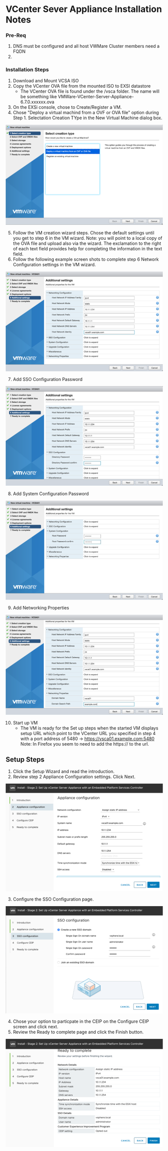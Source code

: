# VCenter Sever Appliance Installation Notes

### Pre-Req
1. DNS must be configured and all host VWMare Cluster members need a FQDN
2.


### Installation Steps
1. Download and Mount VCSA ISO
2. Copy the VCenter OVA file from the mounted ISO to EXSI datastore
    - The VCenter OVA file is found under the /vsca folder.  The name will be something like VMWare-VCenter-Server-Appliance-6.7.0.xxxxxx.ova
3. On the EXSi console, chose to Create/Register a VM.  
4. Chose "Deploy a virtual machind from a OVF or OVA file" option during Step 1. Selectation Creation TYpe in the New Virtual Machine dialog box.

![](/images/SelectCreationType.png)

5. Follow the VM creation wizard steps.  Chose the default settings until you get to step 6 in the VM wizard.  Note: you will point to a local copy of the OVA file and upload also via the wizard.  The exclamation to the right of each text field provides help for completing the information in the text field.
6. Follow the following example screen shots to complete step 6 Network Configuration settings in the VM wizard.

![GitHub Logo](/images/NetworkConfiguration01.png)


7. Add SSO Configuration Password

![GitHub Logo](/images/SSOConfigPassword01.png)


8. Add System Configuration Password

![GitHub Logo](/images/SystemConfigurationPassword03.png)


9. Add Networking Properties

![GitHub Logo](/images/NetworkingProperties04.png)


10. Start up VM
    - The VM is ready for the Set up steps when the started VM displays setup URL which point to the VCenter URL you specified in step 4 with a port address of 5480 -> https://vsca01.example.com:5480  Note: In Firefox you seem to need to add the https:// to the url.


## Setup Steps

1. Click the Setup Wizard and read the introduction.
2. Review step 2 Appliance Configuration settings. Click Next.

![GitHub Logo](/images/ApplianceConfiguration05.png)

3. Configure the SSO Configuration page.

![GitHub Logo](/images/SSOConfiguration06.png)


4. Chose your option to particpate in the CEIP on the Configure CEIP screen and click next.
5. Review the Ready to complete page and click the Finish button.

![GitHub Logo](/images/ReadyToComplete07.png)
